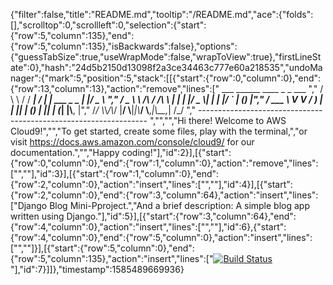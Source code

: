 {"filter":false,"title":"README.md","tooltip":"/README.md","ace":{"folds":[],"scrolltop":0,"scrollleft":0,"selection":{"start":{"row":5,"column":135},"end":{"row":5,"column":135},"isBackwards":false},"options":{"guessTabSize":true,"useWrapMode":false,"wrapToView":true},"firstLineState":0},"hash":"24d5b2150d13098f2a3ce34463c777e60a218535","undoManager":{"mark":5,"position":5,"stack":[[{"start":{"row":0,"column":0},"end":{"row":13,"column":13},"action":"remove","lines":["         ___        ______     ____ _                 _  ___  ","        / \\ \\      / / ___|   / ___| | ___  _   _  __| |/ _ \\ ","       / _ \\ \\ /\\ / /\\___ \\  | |   | |/ _ \\| | | |/ _` | (_) |","      / ___ \\ V  V /  ___) | | |___| | (_) | |_| | (_| |\\__, |","     /_/   \\_\\_/\\_/  |____/   \\____|_|\\___/ \\__,_|\\__,_|  /_/ "," ----------------------------------------------------------------- ","","","Hi there! Welcome to AWS Cloud9!","","To get started, create some files, play with the terminal,","or visit https://docs.aws.amazon.com/console/cloud9/ for our documentation.","","Happy coding!"],"id":2}],[{"start":{"row":0,"column":0},"end":{"row":1,"column":0},"action":"remove","lines":["",""],"id":3}],[{"start":{"row":1,"column":0},"end":{"row":2,"column":0},"action":"insert","lines":["",""],"id":4}],[{"start":{"row":2,"column":0},"end":{"row":3,"column":64},"action":"insert","lines":["Django Blog Mini-Pproject.","And a brief description: A simple blog app written using Django."],"id":5}],[{"start":{"row":3,"column":64},"end":{"row":4,"column":0},"action":"insert","lines":["",""],"id":6},{"start":{"row":4,"column":0},"end":{"row":5,"column":0},"action":"insert","lines":["",""]}],[{"start":{"row":5,"column":0},"end":{"row":5,"column":135},"action":"insert","lines":["[![Build Status](https://travis-ci.org/elizabeth24602/django_blog.svg?branch=master)](https://travis-ci.org/elizabeth24602/django_blog)"],"id":7}]]},"timestamp":1585489669936}